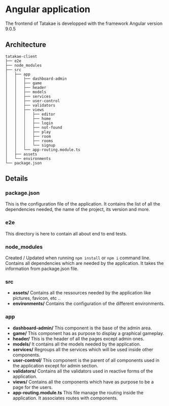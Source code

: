 # Angular application
The frontend of Tatakae is developped with the framework Angular version 9.0.5

## Architecture
```
tatakae-client
├── e2e
├── node_modules
├── src
│   ├── app
│   │   ├── dashboard-admin
│   │   ├── game
│   │   ├── header
│   │   ├── models
│   │   ├── services
│   │   ├── user-control
│   │   ├── validators
│   │   ├── views
│   │   │   ├── editor
│   │   │   ├── home
│   │   │   ├── login
│   │   │   ├── not-found
│   │   │   ├── play
│   │   │   ├── room
│   │   │   ├── rooms
│   │   │   └── signup
│   │   └── app-routing.module.ts
│   ├── assets
│   └── environments
└── package.json
```

## Details
### package.json
This is the configuration file of the application. It contains the list of all the dependencies needed, the name of the project, its version and more.

### e2e
This directory is here to contain all about end to end tests.

### node_modules
Created / Updated when running `npm install` or `npm i` command line. Contains all dependencies which are needed by the application. It takes the information from package.json file.

### src
* **assets/**
    Contains all the ressources needed by the application like pictures, favicon, etc ..
* **environments/**
    Contains the configuration of the different environments.

### app
* **dashboard-admin/**
    This component is the base of the admin area.
* **game/**
    This component has as purpose to display a graphical gameplay.
* **header/**
    This is the header of all the pages except admin ones.
* **models/**
    It contains all the models needed by the application.
* **services/**
    Regroups all the services which will be used inside other components.
* **user-control/**
    This component is the parent of all components used in the application except for admin section.
* **validators/**
    Contains all the validators used in reactive forms of the application.
* **views/**
    Contains all the components which have as purpose to be a page for the users.
* **app-routing.module.ts**
    This file manage the routing inside the application. It associates routes with components.
